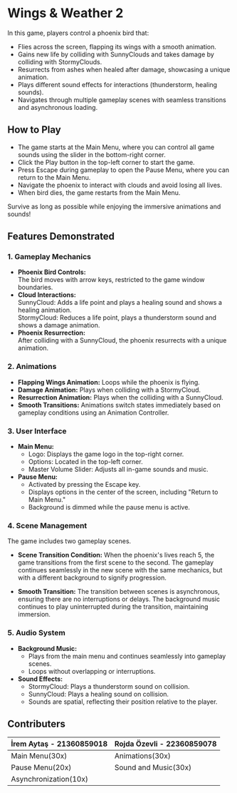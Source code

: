 # Wings & Weather 2
In this game, players control a phoenix bird that:

- Flies across the screen, flapping its wings with a smooth animation.
- Gains new life by colliding with SunnyClouds and takes damage by colliding with StormyClouds.
- Resurrects from ashes when healed after damage, showcasing a unique animation.
- Plays different sound effects for interactions (thunderstorm, healing sounds).
- Navigates through multiple gameplay scenes with seamless transitions and asynchronous loading.

## How to Play
- The game starts at the Main Menu, where you can control all game sounds using the slider in the bottom-right corner.
- Click the Play button in the top-left corner to start the game.
- Press Escape during gameplay to open the Pause Menu, where you can return to the Main Menu.
- Navigate the phoenix to interact with clouds and avoid losing all lives.
- When bird dies, the game restarts from the Main Menu.

Survive as long as possible while enjoying the immersive animations and sounds!

## Features Demonstrated

### 1. Gameplay Mechanics
- **Phoenix Bird Controls:** <br>
  The bird moves with arrow keys, restricted to the game window boundaries.
- **Cloud Interactions:** <br>
  SunnyCloud: Adds a life point and plays a healing sound and shows a healing animation. <br>
  StormyCloud: Reduces a life point, plays a thunderstorm sound and shows a damage animation.
- **Phoenix Resurrection:** <br>
  After colliding with a SunnyCloud, the phoenix resurrects with a unique animation.

### 2. Animations
- **Flapping Wings Animation:** Loops while the phoenix is flying.
- **Damage Animation:** Plays when colliding with a StormyCloud.
- **Resurrection Animation:** Plays when the colliding with a SunnyCloud.
- **Smooth Transitions:** Animations switch states immediately based on gameplay conditions using an Animation Controller.

### 3. User Interface
- **Main Menu:**
  - Logo: Displays the game logo in the top-right corner.
  - Options: Located in the top-left corner.
  - Master Volume Slider: Adjusts all in-game sounds and music.
- **Pause Menu:**
  - Activated by pressing the Escape key.
  - Displays options in the center of the screen, including "Return to Main Menu."
  - Background is dimmed while the pause menu is active.

### 4. Scene Management
The game includes two gameplay scenes.
- **Scene Transition Condition:**
  When the phoenix's lives reach 5, the game transitions from the first scene to the second. The gameplay continues seamlessly in the new scene with the same mechanics, but with a different background to signify progression.

- **Smooth Transition:**
  The transition between scenes is asynchronous, ensuring there are no interruptions or delays. The background music continues to play uninterrupted during the transition, maintaining immersion.

### 5. Audio System
- **Background Music:**
  - Plays from the main menu and continues seamlessly into gameplay scenes.
  - Loops without overlapping or interruptions.
- **Sound Effects:**
  - StormyCloud: Plays a thunderstorm sound on collision.
  - SunnyCloud: Plays a healing sound on collision.
  - Sounds are spatial, reflecting their position relative to the player.
 
## Contributers

  | İrem Aytaş - 21360859018      | Rojda Özevli - 22360859078    |
  |-------------------------------|-------------------------------|
  | Main Menu(30x)                | Animations(30x)               |
  | Pause Menu(20x)               | Sound and Music(30x)          |
  | Asynchronization(10x)         |                               |


 
